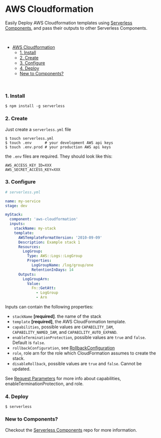 # AWS Cloudformation

Easily Deploy AWS Cloudformation templates using [Serverless Components](https://github.com/serverless/components), and pass their outputs to other Serverless Components.

&nbsp;

- [AWS Cloudformation](#aws-cloudformation)
  - [1. Install](#1-install)
  - [2. Create](#2-create)
  - [3. Configure](#3-configure)
  - [4. Deploy](#4-deploy)
  - [New to Components?](#new-to-components)

&nbsp;

### 1. Install

```console
$ npm install -g serverless
```

### 2. Create

Just create a `serverless.yml` file

```shell
$ touch serverless.yml
$ touch .env      # your development AWS api keys
$ touch .env.prod # your production AWS api keys
```

the `.env` files are required.  They should look like this:

```
AWS_ACCESS_KEY_ID=XXX
AWS_SECRET_ACCESS_KEY=XXX
```

### 3. Configure

```yml
# serverless.yml

name: my-service
stage: dev

myStack:
  component: 'aws-cloudformation'
  inputs:
    stackName: my-stack
    template:
      AWSTemplateFormatVersion: '2010-09-09'
      Description: Example stack 1
      Resources:
        LogGroup:
          Type: AWS::Logs::LogGroup
          Properties:
            LogGroupName: /log/group/one
            RetentionInDays: 14
      Outputs:
        LogGroupArn:
          Value:
            Fn::GetAtt:
              - LogGroup
              - Arn
```

Inputs can contain the following properties:

- `stackName` **[required]**. the name of the stack
- `template` **[required]**, the AWS CloudFormation template.
- `capabilities`, possible values are `CAPABILITY_IAM`, `CAPABILITY_NAMED_IAM`, and `CAPABILITY_AUTO_EXPAND`.
- `enableTerminationProtection`, possible values are `true` and `false`. Default is `false`.
- `rollbackConfiguration`, see [RollbackConfiguration](https://docs.aws.amazon.com/AWSCloudFormation/latest/APIReference/API_RollbackConfiguration.html)
- `role`, role arn for the role which CloudFormation assumes to create the stack.
- `disableRollback`, possible values are `true` and `false`. Cannot be updated.

See [Request Parameters](https://docs.aws.amazon.com/AWSCloudFormation/latest/APIReference/API_CreateStack.html#API_CreateStack_RequestParameters) for more info about capabilities, enableTerminationProtection, and role.

### 4. Deploy

```console
$ serverless
```

### New to Components?

Checkout the [Serverless Components](https://github.com/serverless/components) repo for more information.
